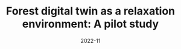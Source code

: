 ---
title: "Forest digital twin as a relaxation environment: A pilot study"
slug: 2022-forest-bathing-pilot
date: 2022-11
authors: Hejtmánek, L., Hůla, M., Herrová, A., & Surový, P.
authorsSlug: ["lukas-hejtmanek"]
category: Publication
journal: Frontiers in Virtual Reality
url: https://doi.org/10.3389/frvir.2022.1033708
abstrakt: >
  Forest environments have been proven beneficial for physiological well-being, supporting relaxation and meditative processes. Unfortunately, some groups, predominantly  those  with  reduced  mobility,  are  prevented  from  forest visitation. Presenting such environments in virtual reality could provide a viable  substitute.  However,  as  forest  structure  and  composition  are important  aspects  of  its  restorative  power,  to  accurately  compare  the efficacy  of  virtual  forests  to  that  of  real  natural  spaces,  the  virtual environment  should  match  the  real  location  as  closely  as  possible. Furthermore, if participants achieve similar benefits in both settings, virtual copies (digital twins) of forests could be a viable option for studying forest bathing in a controlled environment. We collected LiDAR scans of a forest location near Prague, took spatial audio recordings of the forest ambiance, and built the forest’s digital twin in Unreal Engine. To compare the therapeutic efficacy of the virtual forest with its real counterpart, groups of volunteers spent half an hour in either the real forest, the virtual forest, or both. We collected participants’demographic and psychometric data, assessing their relaxation, emotional state, and cybersickness before and after the session. Our data show an  increase  in  relaxation  with  no  significant  differences  between  the environments, although participants’ emotional states did not improve in either condition. We found that participants’experiences were comparable between the environments, but cybersickness limited the potential efficacy of virtual forest bathing. The limitations of the virtual forests as a platform for research into forest bathing are discussed.
---